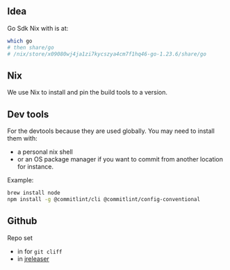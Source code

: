 

## Idea

Go Sdk Nix with is at:
``` bash
which go
# then share/go
# /nix/store/x09080wj4ja1zi7kycszya4cm7f1hq46-go-1.23.6/share/go
```

## Nix

We use Nix to install and pin the build tools to a version.

## Dev tools

For the devtools because they are used globally.
You may need to install them with:
* a personal nix shell
* or an OS package manager 
if you want to commit from another location for instance.

Example:
```bash
brew install node
npm install -g @commitlint/cli @commitlint/config-conventional
```

## Github

Repo set 
* in [](../.envrc) for `git cliff`
* in [jreleaser](../jreleaser.yml)
